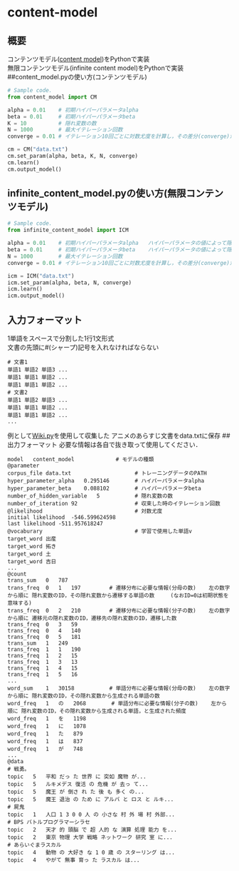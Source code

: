 # content-model
## 概要
コンテンツモデル([content model](http://www.anthology.aclweb.org/N/N04/N04-1015.pdf))をPythonで実装  
無限コンテンツモデル(infinite content model)をPythonで実装
##content_model.pyの使い方(コンテンツモデル)
```python
# Sample code.
from content_model import CM

alpha = 0.01    # 初期ハイパーパラメータalpha
beta = 0.01     # 初期ハイパーパラメータbeta
K = 10          # 隠れ変数の数
N = 1000        # 最大イテレーション回数
converge = 0.01 # イテレーション10回ごとに対数尤度を計算し，その差分(converge)が小さければ学習を終了する

cm = CM("data.txt")
cm.set_param(alpha, beta, K, N, converge)
cm.learn()
cm.output_model()
```
## infinite_content_model.pyの使い方(無限コンテンツモデル)
```python
# Sample code.
from infinite_content_model import ICM

alpha = 0.01    # 初期ハイパーパラメータalpha   ハイパーパラメータの値によって隠れ変数の数が変動する
beta = 0.01     # 初期ハイパーパラメータbeta    ハイパーパラメータの値によって隠れ変数の数が変動する
N = 1000        # 最大イテレーション回数
converge = 0.01 # イテレーション10回ごとに対数尤度を計算し，その差分(converge)が小さければ学習を終了する

icm = ICM("data.txt")
icm.set_param(alpha, beta, N, converge)
icm.learn()
icm.output_model()
```
## 入力フォーマット
1単語をスペースで分割した1行1文形式  
文書の先頭に#(シャープ)記号を入れなければならない
```
# 文書1
単語1 単語2 単語3 ...
単語1 単語1 単語2 ...
単語1 単語1 単語2 ...
# 文書2
単語1 単語2 単語3 ...
単語1 単語1 単語2 ...
単語1 単語1 単語2 ...
...
```
例として[Wiki.py](https://github.com/KentoW/wiki)を使用して収集した アニメのあらすじ文書をdata.txtに保存
##出力フォーマット
必要な情報は各自で抜き取って使用してください．
```
model	content_model             # モデルの種類
@parameter
corpus_file	data.txt                    # トレーニングデータのPATH
hyper_parameter_alpha	0.295146        # ハイパーパラメータalpha
hyper_parameter_beta	0.088102        # ハイパーパラメータbeta
number_of_hidden_variable	5           # 隠れ変数の数
number_of_iteration	92                  # 収束した時のイテレーション回数
@likelihood                             # 対数尤度
initial likelihood	-546.599624598
last likelihood	-511.957618247
@vocaburary                             # 学習で使用した単語v
target_word	出産
target_word	拓き
target_word	土
target_word	吉日
...
@count
trans_sum	0	787
trans_freq	0	1	197         # 遷移分布に必要な情報(分母の数)    左の数字から順に 隠れ変数のID，その隠れ変数から遷移する単語の数     (なおID=0は初期状態を意味する)
trans_freq	0	2	210         # 遷移分布に必要な情報(分子の数)    左の数字から順に 遷移元の隠れ変数のID，遷移先の隠れ変数のID，遷移した数
trans_freq	0	3	59
trans_freq	0	4	140
trans_freq	0	5	181
trans_sum	1	249
trans_freq	1	1	190
trans_freq	1	2	15
trans_freq	1	3	13
trans_freq	1	4	15
trans_freq	1	5	16
...
word_sum	1	30158           # 単語分布に必要な情報(分母の数)    左の数字から順に 隠れ変数のID，その隠れ変数から生成される単語の数
word_freq	1	の	2068        # 単語分布に必要な情報(分子の数)    左から順に 隠れ変数のID，その隠れ変数から生成される単語，と生成された頻度
word_freq	1	を	1198
word_freq	1	に	1078
word_freq	1	た	879
word_freq	1	は	837
word_freq	1	が	748
...
@data
# 戦勇。
topic	5	平和 だっ た 世界 に 突如 魔物 が...
topic	5	ルキメデス 復活 の 危機 が 去っ て...
topic	5	魔王 が 倒さ れ た 後 も 多く の...
topic	5	魔王 退治 の ため に アルバ と ロス と ルキ...
# 屍鬼
topic	1	人口 1 3 0 0 人 の 小さな 村 外 場 村 外部...
# BPS バトルプログラマーシラセ
topic	2	天才 的 頭脳 で 超 人的 な 演算 処理 能力 を...
topic	2	東京 物理 大学 戦略 ネットワーク 研究 室 に...
# あらいぐまラスカル
topic	4	動物 の 大好き な 1 0 歳 の スターリング は...
topic	4	やがて 無事 育っ た ラスカル は...
```

